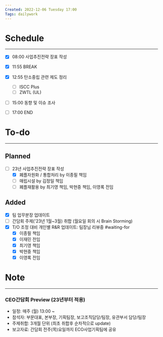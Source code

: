 ```yaml
---
Created: 2022-12-06 Tuesday 17:00
Tags: dailywork
---
```


# Schedule
---
- [x] 08:00 사업추진전략 장표 작성
- [x] 11:55 BREAK
- [x] 12:55 탄소중립 관련 제도 정리
	- [ ] ISCC Plus
	- [ ] ZWTL (UL)
- [ ] 15:00 동향 및 이슈 조사
- [ ] 17:00 END


# To-do
---
## Planned
- [ ] 23년 사업추진전략 장표 작성
	- [x] 폐플자원화 / 통합처리 by 이종필 책임
	- [ ] 매립시설 by 김정일 책임
	- [ ] 폐플재활용 by 최기영 책임, 박현중 책임, 이영록 전임

## Added
- [x] 팀 업무분장 업데이트
- [ ] 간담회 주제('23년 1월~3월) 취합 (월요일 회의 시 Brain Storming)
- [x] T/O 조정 대비 개인별 R&R 업데이트: 팀장님 리뷰중 #waiting-for
	- [x] 이종필 책임
	- [x] 이재민 전임
	- [x] 최기영 책임
	- [x] 박현중 책임
	- [x] 이영록 전임

# Note
---
### CEO간담회 Preview (23년부터 적용)
- 일정: 매주 (월) 13:00 ~ 
- 참석자: 부문대표, 본부장, 기획팀장, 보고조직담당/팀장, 유관부서 담당/팀장
- 주제취합: 3개월 단위 (최초 취합후 순차적으로 update)
- 보고자료: 간담회 전주(목)요일까지 ECO사업기획팀에 공유
